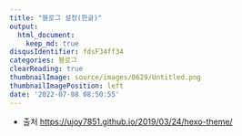 ```yaml
---
title: "블로그 설정(한글)"
output:
  html_document:
    keep_md: true
disqusIdentifier: fdsF34ff34
categories: 블로그
clearReading: true
thumbnailImage: source/images/0629/Untitled.png
thumbnailImagePosition: left
date: '2022-07-08 08:50:55'
---
```


- 출처 https://ujoy7851.github.io/2019/03/24/hexo-theme/
<!-- more -->